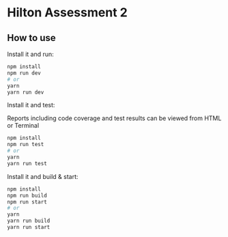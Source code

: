 # Hilton Assessment 2

## How to use

Install it and run:

```bash
npm install
npm run dev
# or
yarn
yarn run dev
```

Install it and test:

Reports including code coverage and test results can be viewed from HTML or Terminal
```bash
npm install
npm run test
# or
yarn
yarn run test
```

Install it and build & start:

```bash
npm install
npm run build
npm run start
# or
yarn
yarn run build
yarn run start
```
